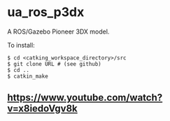 ua_ros_p3dx
===========

A ROS/Gazebo Pioneer 3DX model.

To install:
```
$ cd <catking_workspace_directory>/src
$ git clone URL # (see github)
$ cd ..
$ catkin_make
```
## https://www.youtube.com/watch?v=x8iedoVgv8k

